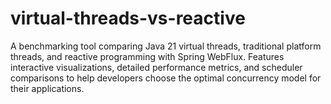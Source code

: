 # virtual-threads-vs-reactive
A benchmarking tool comparing Java 21 virtual threads, traditional platform threads, and reactive programming with Spring WebFlux. Features interactive visualizations, detailed performance metrics, and scheduler comparisons to help developers choose the optimal concurrency model for their applications.

